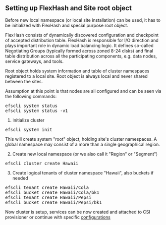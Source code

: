 ## Setting up FlexHash and Site root object

Before new local namespace (or local site installation) can be used, it has to be initialized with FlexHash and special purpose root object.

FlexHash consists of dynamically discovered configuration and checkpoint of accepted distribution table. FlexHash is responsible for I/O direction and plays important role in dynamic load balancing logic. It defines so-called Negotiating Groups (typically formed across zoned 8-24 disks) and final table distribution across all the participating components, e.g. data nodes, service gateways, and tools.

Root object holds system information and table of cluster namespaces registered to a local site. Root object is always local and never shared between the sites.

Assumption at this point is that nodes are all configured and can be seen via the following commands:

<pre>
efscli system status
efscli system status -v1
</pre>

1. Initialize cluster

<pre>
efscli system init
</pre>

This will create system "root" object, holding site's cluster namespaces. A global namespace may consist of a more than a single geographical region.

2. Create new local namespace (or we also call it "Region" or "Segment")

<pre>
efscli cluster create Hawaii
</pre>

3. Create logical tenants of cluster namespace "Hawaii", also buckets if needed

<pre>
efscli tenant create Hawaii/Cola
efscli bucket create Hawaii/Cola/bk1
efscli tenant create Hawaii/Pepsi
efscli bucket create Hawaii/Pepsi/bk1
</pre>

Now cluster is setup, services can be now created and attached to CSI provisioner or continue with specific [configurations](https://github.com/Nexenta/edgefs/wiki/Quick-Start-Configurations)